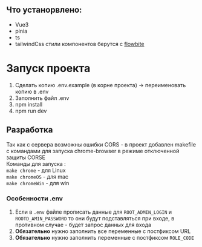 ## Что устанорвлено:
<ul>
    <li>Vue3</li>
    <li>pinia</li>
    <li>ts</li>
    <li>tailwindCss стили компонентов берутся c <a target="_blank" href="https://flowbite.com/">flowbite</a></li>
</ul>

# Запуск проекта
1. Сделать копию .env.example (в корне проекта) -> переименовать копию в .env
2. Заполнить файл .env 
3. npm install
4. npm run dev

## Разработка 
Так как с сервера возможны ошибки CORS - в проект добавлен makefile  с командами для запуска chrome-browser в режиме отключенной защиты CORSE</br>
Команды для запуска : </br>
`make chrome` - для Linux </br>
`make chromeOS` - для mac </br>
`make chromeWin` - для win </br>


### Особенности .env 
1. Если в `.env` файле прописать данные для `ROOT_ADMIN_LOGIN` и `ROOTD_AMIN_PASSWORD` то они будут подставляться при входе, в противном случае - будет запрос данных для входа
2. **Обязательно** нужно заполнить  все переменные с постфиксом URL 
3. **Обязательно** нужно заполнить переменные с постфиксом `ROLE_CODE`